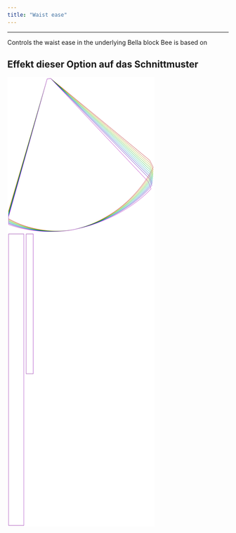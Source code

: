 ```yaml
---
title: "Waist ease"
---
```


---

Controls the waist ease in the underlying Bella block Bee is based on

## Effekt dieser Option auf das Schnittmuster

![Dieses Bild zeigt den Effekt dieser Option, indem es mehrere Varianten überlagert, die einen anderen Wert für diese Option haben](bee_waistease_sample.svg "Effekt dieser Option auf das Schnittmuster")
